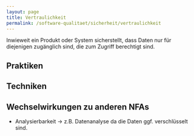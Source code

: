 ```yaml
---
layout: page
title: Vertraulichkeit
permalink: /software-qualitaet/sicherheit/vertraulichkeit
---
```


Inwieweit ein Produkt oder System sicherstellt, dass Daten nur für diejenigen zugänglich sind, die zum Zugriff berechtigt sind.

## Praktiken

## Techniken

## Wechselwirkungen zu anderen NFAs

* Analysierbarkeit -> z.B. Datenanalyse da die Daten ggf. verschlüsselt sind.